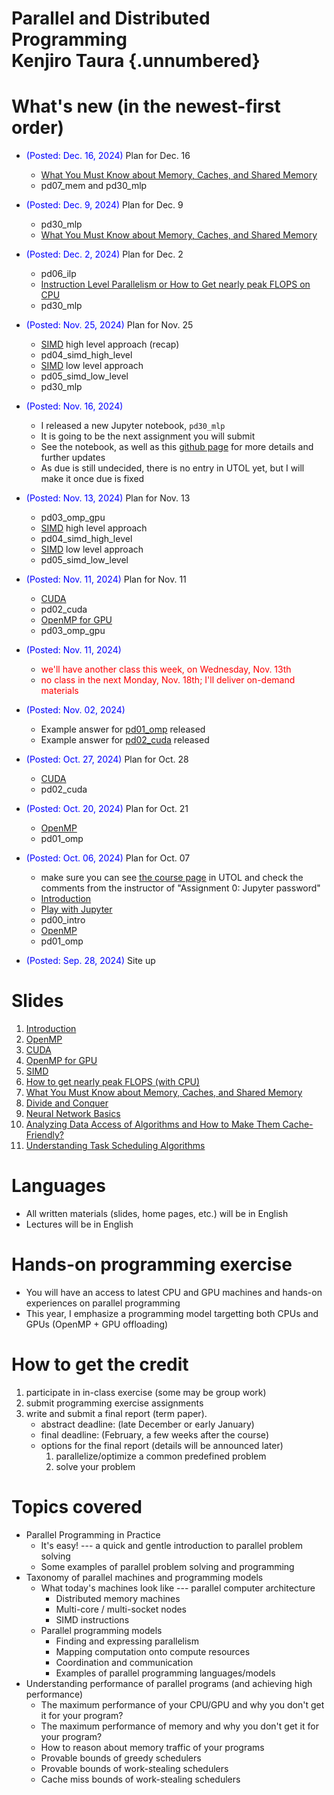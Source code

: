 <link rel="stylesheet" href="scripts/style.css">

# Parallel and Distributed Programming <br/> Kenjiro Taura {.unnumbered}

# What's new (in the newest-first order)

* <font color=blue>(Posted: Dec. 16, 2024)</font> Plan for Dec. 16
  * [What You Must Know about Memory, Caches, and Shared Memory](slides/memory.pdf)
  * pd07\_mem and pd30\_mlp

* <font color=blue>(Posted: Dec. 9, 2024)</font> Plan for Dec. 9
  * pd30\_mlp
  * [What You Must Know about Memory, Caches, and Shared Memory](slides/memory.pdf)

* <font color=blue>(Posted: Dec. 2, 2024)</font> Plan for Dec. 2
  * pd06\_ilp
  * [Instruction Level Parallelism or How to Get nearly peak FLOPS on CPU](slides/peak_cpu.pdf)
  * pd30\_mlp
  
* <font color=blue>(Posted: Nov. 25, 2024)</font> Plan for Nov. 25
  * [SIMD](slides/simd.pdf) high level approach (recap)
  * pd04\_simd\_high\_level
  * [SIMD](slides/simd.pdf) low level approach
  * pd05\_simd\_low\_level
  * pd30\_mlp

* <font color=blue>(Posted: Nov. 16, 2024)</font> 
  * I released a new Jupyter notebook, `pd30_mlp`
  * It is going to be the next assignment you will submit  
  * See the notebook, as well as this [github page](https://github.com/taura/parallel-distributed-programming-code-2024/tree/main/30mlp) for more details and further updates
  * As due is still undecided, there is no entry in UTOL yet, but I will make it once due is fixed

* <font color=blue>(Posted: Nov. 13, 2024)</font> Plan for Nov. 13
  * pd03\_omp\_gpu
  * [SIMD](slides/simd.pdf) high level approach
  * pd04\_simd\_high\_level
  * [SIMD](slides/simd.pdf) low level approach
  * pd05\_simd\_low\_level

* <font color=blue>(Posted: Nov. 11, 2024)</font> Plan for Nov. 11
  * [CUDA](slides/cuda.pdf)
  * pd02\_cuda
  * [OpenMP for GPU](slides/openmp_gpu.pdf)
  * pd03\_omp\_gpu

* <font color=blue>(Posted: Nov. 11, 2024)</font>
  * <font color="red">we'll have another class this week, on Wednesday, Nov. 13th</font>
  * <font color="red">no class in the next Monday, Nov. 18th; I'll deliver on-demand materials</font>

* <font color=blue>(Posted: Nov. 02, 2024)</font> 
  * Example answer for [pd01\_omp](ans/pd01_omp/pd01_omp.sos.ans.html) released
  * Example answer for [pd02\_cuda](ans/pd02_cuda/pd02_cuda.sos.ans.html) released

* <font color=blue>(Posted: Oct. 27, 2024)</font> Plan for Oct. 28
  * [CUDA](slides/cuda.pdf)
  * pd02_cuda

* <font color=blue>(Posted: Oct. 20, 2024)</font> Plan for Oct. 21
  * [OpenMP](slides/openmp.pdf)
  * pd01_omp

* <font color=blue>(Posted: Oct. 06, 2024)</font> Plan for Oct. 07
  * make sure you can see [the course page](https://utol.ecc.u-tokyo.ac.jp/lms/course?idnumber=2024_4884_4840-1004_01) in UTOL and check the comments from the instructor of "Assignment 0: Jupyter password"
  * [Introduction](slides/intro.pdf)
  * [Play with Jupyter](https://taura.github.io/programming-languages/html/jupyter.html?lang=en)
  * pd00_intro
  * [OpenMP](slides/openmp.pdf)
  * pd01_omp
* <font color=blue>(Posted: Sep. 28, 2024)</font> Site up

# Slides

1. [Introduction](slides/intro.pdf)
1. [OpenMP](slides/openmp.pdf)
1. [CUDA](slides/cuda.pdf)
1. [OpenMP for GPU](slides/openmp_gpu.pdf)
1. [SIMD](slides/simd.pdf)
1. [How to get nearly peak FLOPS (with CPU)](slides/peak_cpu.pdf)
1. [What You Must Know about Memory, Caches, and Shared Memory](slides/memory.pdf)
1. [Divide and Conquer](slides/divide_and_conquer.pdf)
1. [Neural Network Basics](slides/nn.pdf)
1. [Analyzing Data Access of Algorithms and How to Make Them Cache-Friendly?](slides/cache.pdf)
1. [Understanding Task Scheduling Algorithms](slides/worksteal.pdf)

# Languages

* All written materials (slides, home pages, etc.) will be in English
* Lectures will be in English

# Hands-on programming exercise

* You will have an access to latest CPU and GPU machines and hands-on experiences on parallel programming
* This year, I emphasize a programming model targetting both CPUs and GPUs (OpenMP + GPU offloading)

# How to get the credit

1. participate in in-class exercise (some may be group work)
1. submit programming exercise assignments
1. write and submit a final report (term paper).
    * abstract deadline: (late December or early January)
    * final deadline: (February, a few weeks after the course)
    * options for the final report (details will be announced later)
      1. parallelize/optimize a common predefined problem
      1. solve your problem

# Topics covered

* Parallel Programming in Practice
  * It's easy! --- a quick and gentle introduction to parallel problem solving
  * Some examples of parallel problem solving and programming
* Taxonomy of parallel machines and programming models
  * What today's machines look like --- parallel computer architecture
    * Distributed memory machines
    * Multi-core / multi-socket nodes
    * SIMD instructions
  * Parallel programming models
    * Finding and expressing parallelism
    * Mapping computation onto compute resources
    * Coordination and communication
    * Examples of parallel programming languages/models
* Understanding performance of parallel programs (and achieving high performance)
  * The maximum performance of your CPU/GPU and why you don't get it for your program?
  * The maximum performance of memory and why you don't get it for your program?
  * How to reason about memory traffic of your programs
  * Provable bounds of greedy schedulers
  * Provable bounds of work-stealing schedulers
  * Cache miss bounds of work-stealing schedulers


